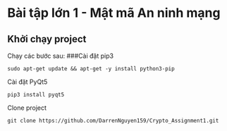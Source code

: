 # Bài tập lớn 1 - Mật mã An ninh mạng

## Khởi chạy project
Chạy các bước sau:
###Cài đặt pip3
```
sudo apt-get update && apt-get -y install python3-pip
```
Cài đặt PyQt5
```
pip3 install pyqt5
```
Clone project
```
git clone https://github.com/DarrenNguyen159/Crypto_Assignment1.git
```